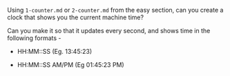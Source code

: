 Using `1-counter.md` or `2-counter.md` from the easy section, can you create a
clock that shows you the current machine time?

Can you make it so that it updates every second, and shows time in the following formats -

- HH:MM::SS (Eg. 13:45:23)

- HH:MM::SS AM/PM (Eg 01:45:23 PM)

<script>
    function clock() {
  const currentdate = new Date();
  const hours = currentdate.getHours();
  const minutes = currentdate.getMinutes();
  const seconds = currentdate.getSeconds();
  return `${hours}:${minutes}:${seconds}`;
}

function padZero(number) {
  return number < 10 ? `0${number}` : number;
}

function upcurrentdatedClock() {
  const currentdate = new Date();
  const hours = currentdate.getHours() % 12 || 12;
  const minutes = padZero(currentdate.getMinutes());
  const seconds = padZero(currentdate.getSeconds());
  const ampm = currentdate.getHours() < 12 ? "AM" : "PM";
  return `${hours}:${minutes}:${seconds}:${ampm}`;
}

setInterval(() => {
  console.log(upcurrentdatedClock());
}, 1000);

console.log(clock());

console.log(upcurrentdatedClock());

<script>
